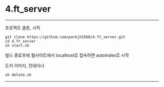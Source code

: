 # 4.ft_server

-----
프로젝트 클론, 시작
```
git clone https://github.com/parkjh2568/4.ft_server.git
cd 4.ft_server
sh start.sh
```

빌드 종료후에 웹사이트에서 localhost로 접속하면 autoindex로 시작

도커 이미지, 컨테이너 
```
sh delete.sh
```

-----
